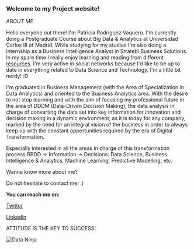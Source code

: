 ### **Welcome to my Project website!**

_ABOUT ME_

Hello everyone out there! I'm Patricia Rodríguez Vaquero. I'm currently doing a Postgraduate Course about Big Data & Analytics at Universidad Carlos III of Madrid. While studying for my studies I'm also doing a internship as a Business Intelligence Analyst in Stratebi Business Solutions. In my spare time I really enjoy learning and reading from different [resources](https://twitter.com/patri_vaquero_/status/1250537093991927811). I'm very active in social networks because I'd like to be up to date in everything related to Data Science and Technology. I'm a little bit nerdy! :D

I'm graduated in Business Management (with the Area of Specialization in Data Analytics) and oriented to the Business Analytics area. With the desire to not stop learning and with the aim of focusing my professional future in the area of DDDM (Data-Driven Decision Making), the data analysis in charge of converting the data set into key information for innovation and decision making in a dynamic environment, as it is today for any company, marked by the need for an integral vision of the business in order to always keep up with the constant opportunities required by the era of Digital Transformation.

Especially interested in all the areas in charge of this transformation process BBDD -> Information -> Decisions: Data Science, Business Intelligence & Analytics, Machine Learning, Predictive Modelling, etc.

Wanna know more about me?

Do not hesitate to contact me! :)

**You can reach me on:**

[Twitter](https://twitter.com/patri_vaquero_)

[Linkedin](https://www.linkedin.com/in/patricia-rodr%C3%ADguez-vaquero-53425311a/)

ATTITUDE IS THE KEY TO SUCCESS! 

![Data Ninja][Father]

[Father]: http://PatriciaVaquero.github.com/website/dataninja.jpg

